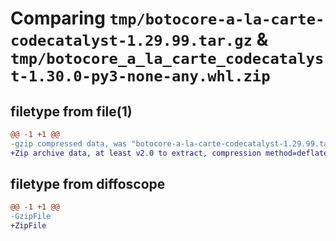 # Comparing `tmp/botocore-a-la-carte-codecatalyst-1.29.99.tar.gz` & `tmp/botocore_a_la_carte_codecatalyst-1.30.0-py3-none-any.whl.zip`

## filetype from file(1)

```diff
@@ -1 +1 @@
-gzip compressed data, was "botocore-a-la-carte-codecatalyst-1.29.99.tar", last modified: Sat Mar 25 01:22:23 2023, max compression
+Zip archive data, at least v2.0 to extract, compression method=deflate
```

## filetype from diffoscope

```diff
@@ -1 +1 @@
-GzipFile
+ZipFile
```

